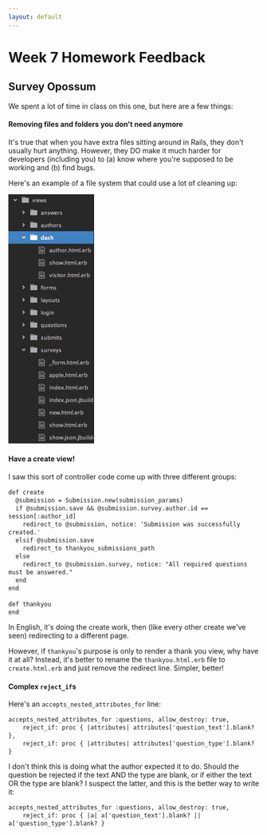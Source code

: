 ```yaml
---
layout: default
---
```


# Week 7 Homework Feedback

## Survey Opossum

We spent a lot of time in class on this one, but here are a few things:

#### Removing files and folders you don't need anymore

It's true that when you have extra files sitting around in Rails, they don't usually hurt anything.  However, they DO make it much harder for developers (including you) to (a) know where you're supposed to be working and (b) find bugs.

Here's an example of a file system that could use a lot of cleaning up:

![File System In Need of Cleaning](feedback/many_files.png)

#### Have a create view!

I saw this sort of controller code come up with three different groups:

    def create
      @submission = Submission.new(submission_params)
      if @submission.save && @submission.survey.author.id == session[:author_id]
        redirect_to @submission, notice: 'Submission was successfully created.'
      elsif @submission.save
        redirect_to thankyou_submissions_path
      else
        redirect_to @submission.survey, notice: "All required questions must be answered."
      end
    end

    def thankyou
    end

In English, it's doing the create work, then (like every other create we've seen) redirecting to a different page.

However, if `thankyou`'s purpose is only to render a thank you view, why have it at all?  Instead, it's better to rename the `thankyou.html.erb` file to `create.html.erb` and just remove the redirect line.  Simpler, better!

#### Complex `reject_if`s

Here's an `accepts_nested_attributes_for` line:

    accepts_nested_attributes_for :questions, allow_destroy: true,
        reject_if: proc { |attributes| attributes['question_text'].blank? },
        reject_if: proc { |attributes| attributes['question_type'].blank? }

I don't think this is doing what the author expected it to do.  Should the question be rejected if the text AND the type are blank, or if either the text OR the type are blank?  I suspect the latter, and this is the better way to write it:

    accepts_nested_attributes_for :questions, allow_destroy: true,
        reject_if: proc { |a| a['question_text'].blank? || a['question_type'].blank? }

<!--

## Add JavaScript

#### Set timeouts

    function disabledButton(){
      var button = document.getElementById("submit-button");
      setTimeout(function(){ button.disabled = 'true'; }, 10);
    }

#### Load Order

    function hideLast(){
      var containers = document.getElementsByClassName("association container");
      var lastRow = containers[containers.length-1];
      console.log(containers);
      console.log(lastRow);
    }
    window.onload = hideLast;

####

    function hideMyField() {
      var sections = document.getElementsByClassName("association container");
      var lastsections = sections[sections.length-1];
        lastsections.color == green
      if(lastsections.style.display === 'block') {
        lastsections.style.display = 'none';
      }
      else{
        lastsections.style.display = 'block';
      }
    }

-->
